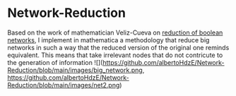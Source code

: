 # Network-Reduction
Based on the work of mathematician Veliz-Cueva on [reduction of boolean networks](https://pubmed.ncbi.nlm.nih.gov/21907211/), I implement in mathematica a methodology that reduce big networks in such a way that the reduced version of the original one reminds equivalent. This means that take irrelevant nodes that do not contricute to the generation of information
![](https://github.com/albertoHdzE/Network-Reduction/blob/main/images/big_network.png, https://github.com/albertoHdzE/Network-Reduction/blob/main/images/net2.png)
